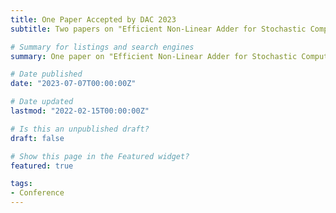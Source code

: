 ```yaml
---
title: One Paper Accepted by DAC 2023
subtitle: Two papers on "Efficient Non-Linear Adder for Stochastic Computing with Approximate Spatial-Temporal Sorting Network" is accpeted by DAC'2023.

# Summary for listings and search engines
summary: One paper on "Efficient Non-Linear Adder for Stochastic Computing with Approximate Spatial-Temporal Sorting Network" is accepted by DAC'2023 as a regular paper.

# Date published
date: "2023-07-07T00:00:00Z"

# Date updated
lastmod: "2022-02-15T00:00:00Z"

# Is this an unpublished draft?
draft: false

# Show this page in the Featured widget?
featured: true

tags:
- Conference
---
```


